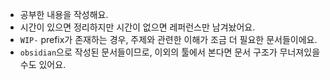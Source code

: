 - 공부한 내용을 작성해요.
- 시간이 있으면 정리하지만 시간이 없으면 레퍼런스만 남겨놨어요.
- `WIP-` prefix가 존재하는 경우, 주제와 관련한 이해가 조금 더 필요한 문서들이에요.
- `obsidian`으로 작성된 문서들이므로, 이외의 툴에서 본다면 문서 구조가 무너져있을 수도 있어요.